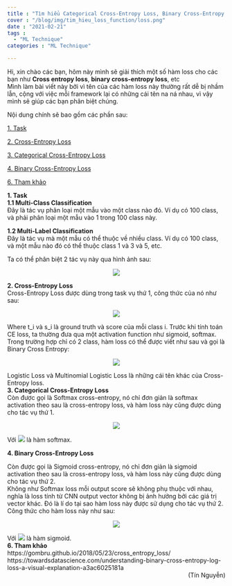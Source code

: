 ```yaml
---
title : "Tìm hiểu Categorical Cross-Entropy Loss, Binary Cross-Entropy Loss, Softmax Loss, Logistic Loss, Focal Loss, you name it"
cover : "/blog/img/tim_hieu_loss_function/loss.png"
date : "2021-02-21"
tags : 
  - "ML Technique"
categories : "ML Technique"

---
```


Hi, xin chào các bạn, hôm này mình sẽ giải thích một số  hàm loss cho các bạn như <b>Cross entropy loss</b>, <b>binary cross-entropy loss</b>, etc<br/>
Mình làm bài viết này bởi vì tên của các hàm loss này thường rất dễ bị nhầm lẫn, cộng với việc mỗi framework lại có những cái tên na ná nhau, vì vậy mình sẽ giúp các bạn phân biệt chúng.

Nội dung chính sẽ bao gồm các phần sau: <br/>

<a href="#1. Task">1. Task</a><br/>

<a href="#2. Cross-Entropy Loss">2. Cross-Entropy Loss</a>

<a href="#3. Categorical Cross-Entropy Loss">3. Categorical Cross-Entropy Loss</a>

<a href="#4. Binary Cross-Entropy Loss">4. Binary Cross-Entropy Loss</a>

<a href="#5. Tham khảo">6. Tham khảo</a>

<section id="1. Task">
<b>1. Task</b>
</section>
<b>1.1 Multi-Class Classification</b><br/>
Đây là tác vụ phân loại một mẫu vào một class nào đó. Ví dụ có 100 class, và phải phân loại một mẫu vào 1 trong 100 class này.

<b>1.2 Multi-Label Classification</b><br/>
Đây là tác vụ mà một mẫu có thể thuộc về nhiều class. Ví dụ có 100 class, và một mẫu nào đó có thể thuộc class 1 và 3 và 5, etc.

Ta có thể phân biệt 2 tác vụ này qua hình ảnh sau:
<p align="center">
  <img src="/blog/img/tim_hieu_loss_function/task.png">
</p>

<section id="2. Cross-Entropy Loss">
<b>2. Cross-Entropy Loss</b>
</section>
Cross-Entropy Loss được dùng trong task vụ thứ 1, công thức của nó như sau: <br/>
<p align="center">
<img src="https://render.githubusercontent.com/render/math?math=CE=-\sum_{i}^{C}t_{i}log(s_{i})">
</p>
Where t_i và s_i là ground truth và score của mỗi class i. Trước khi tính toán CE loss, ta thường đưa qua một activation function như sigmoid, softmax. <br/>
Trong trường hợp chỉ có 2 class, hàm loss có thể được viết như sau và gọi là Binary Cross Entropy: <br/>
<p align="center">
<img src="https://render.githubusercontent.com/render/math?math=CE=-\sum_{i}^{C=2}t_{i}log(s_{i}) = -t_{1}log(s_{1})-(1-t_{1})log(1-s_{1})">
</p>
Logistic Loss và Multinomial Logistic Loss là những cái tên khác của Cross-Entropy loss.

<section id="3. Categorical Cross-Entropy Loss">
<b>3. Categorical Cross-Entropy Loss</b>
</section>
Còn được gọi là Softmax cross-entropy, nó chỉ đơn giản là softmax activation theo sau là cross-entropy loss, và hàm loss này cũng được dùng cho tác vụ thứ 1.<br/>
<p align="center">
  <img src="/blog/img/tim_hieu_loss_function/softmax_loss.png">
</p>
Với <img src="https://render.githubusercontent.com/render/math?math=f(s)"> là hàm softmax.
<section id="4. Binary Cross-Entropy Loss">

<b>4. Binary Cross-Entropy Loss</b>
</section>
Còn được gọi là Sigmoid cross-entropy, nó chỉ đơn giản là sigmoid activation theo sau là cross-entropy loss, và hàm loss này cũng được dùng cho tác vụ thứ 2.<br/>
Không như Softmax loss mỗi output score sẽ không phụ thuộc với nhau, nghĩa là loss tính từ CNN output vector không bị ảnh hưởng bởi các giá trị vector khác. Đó là lí do tại sao hàm loss này được sử dụng cho tác vụ thứ 2.<br/>
Công thức cho hàm loss này như sau: <br/>
<p align="center">
<img src="https://render.githubusercontent.com/render/math?math=CE=-\sum_{i}^{C=2}t_{i}log(s_{i}) = -t_{1}log(f(s_{1}))-(1-t_{1})log(1-f(s_{1}))">
</p>
Với <img src="https://render.githubusercontent.com/render/math?math=f(s_{i})"> là hàm sigmoid.
<section id="5. Tham khảo">
<b>6. Tham khảo</b>
</section>
https://gombru.github.io/2018/05/23/cross_entropy_loss/ <br/>
https://towardsdatascience.com/understanding-binary-cross-entropy-log-loss-a-visual-explanation-a3ac6025181a<br/>
<div style="text-align: right"> (Tín Nguyễn) </div>
